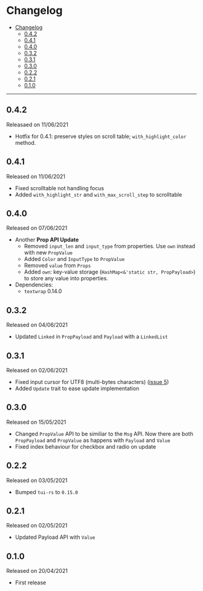 # Changelog

- [Changelog](#changelog)
  - [0.4.2](#042)
  - [0.4.1](#041)
  - [0.4.0](#040)
  - [0.3.2](#032)
  - [0.3.1](#031)
  - [0.3.0](#030)
  - [0.2.2](#022)
  - [0.2.1](#021)
  - [0.1.0](#010)

---

## 0.4.2

Releasaed on 11/06/2021

- Hotfix for 0.4.1: preserve styles on scroll table; `with_highlight_color` method.

## 0.4.1

Released on 11/06/2021

- Fixed scrolltable not handling focus
- Added `with_highlight_str` and `with_max_scroll_step` to scrolltable

## 0.4.0

Released on 07/06/2021

- Another **Prop API Update**
  - Removed `input_len` and `input_type` from properties. Use `own` instead with new `PropValue`
  - Added `Color` and `InputType` to `PropValue`
  - Removed `value` from `Props`
  - Added `own`: key-value storage (`HashMap<&'static str, PropPayload>`) to store any value into properties.
- Dependencies:
  - `textwrap` 0.14.0

## 0.3.2

Released on 04/06/2021

- Updated `Linked` in `PropPayload` and `Payload` with a `LinkedList`

## 0.3.1

Released on 02/06/2021

- Fixed input cursor for UTF8 (multi-bytes characters) ([issue 5](https://github.com/veeso/tui-realm/issues/5))
- Added `Update` trait to ease update implementation

## 0.3.0

Released on 15/05/2021

- Changed `PropValue` API to be similiar to the `Msg` API. Now there are both `PropPayload` and `PropValue` as happens with `Payload` and `Value`
- Fixed index behaviour for checkbox and radio on update

## 0.2.2

Released on 03/05/2021

- Bumped `tui-rs` to `0.15.0`

## 0.2.1

Released on 02/05/2021

- Updated Payload API with `Value`

## 0.1.0

Released on 20/04/2021

- First release
